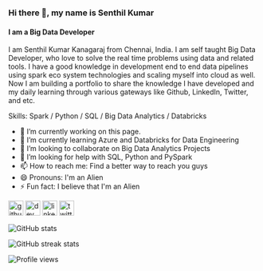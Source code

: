 ### Hi there 👋, my name is Senthil Kumar
#### I am a Big Data Developer
I am Senthil Kumar Kanagaraj from Chennai, India. I am self taught Big Data Developer, who love to solve the real time problems using data and related tools. I have a good knowledge in development end to end data pipelines using spark eco system technologies and scaling myself into cloud as well. Now I am building a portfolio to share the knowledge I have developed and my daily learning through various gateways like Github, LinkedIn, Twitter, and etc.

Skills: Spark / Python / SQL / Big Data Analytics / Databricks

- 🔭 I’m currently working on this page. 
- 🌱 I’m currently learning Azure and Databricks for Data Engineering 
- 👯 I’m looking to collaborate on Big Data Analytics Projects 
- 🤔 I’m looking for help with SQL, Python and PySpark 
- 📫 How to reach me: Find a better way to reach you guys 
- 😄 Pronouns: I'm an Alien 
- ⚡ Fun fact: I believe that I'm an Alien 


[<img src='https://cdn.jsdelivr.net/npm/simple-icons@3.0.1/icons/github.svg' alt='github' height='30'>](https://github.com/SenthilKumar009)    [<img src='https://cdn.jsdelivr.net/npm/simple-icons@3.0.1/icons/dev-dot-to.svg' alt='dev' height='30'>](https://dev.to/https://dev.to/skkthenotorious)   [<img src='https://cdn.jsdelivr.net/npm/simple-icons@3.0.1/icons/linkedin.svg' alt='linkedin' height='30'>](https://www.linkedin.com/in/https://www.linkedin.com/in/senthil-kumar-kanagaraj//)  [<img src='https://cdn.jsdelivr.net/npm/simple-icons@3.0.1/icons/twitter.svg' alt='twitter' height='30'>](https://twitter.com/https://twitter.com/SKK_TheNeo)  

![GitHub stats](https://github-readme-stats.vercel.app/api?username=SenthilKumar009&show_icons=true)  

![GitHub streak stats](https://github-readme-streak-stats.herokuapp.com/?user=SenthilKumar009)  

![Profile views](https://gpvc.arturio.dev/SenthilKumar009)  
